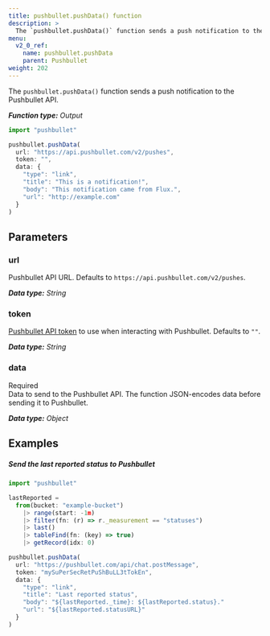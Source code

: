 ```yaml
---
title: pushbullet.pushData() function
description: >
  The `pushbullet.pushData()` function sends a push notification to the Pushbullet API.
menu:
  v2_0_ref:
    name: pushbullet.pushData
    parent: Pushbullet
weight: 202
---
```


The `pushbullet.pushData()` function sends a push notification to the Pushbullet API.

_**Function type:** Output_

```js
import "pushbullet"

pushbullet.pushData(
  url: "https://api.pushbullet.com/v2/pushes",
  token: "",
  data: {
    "type": "link",
    "title": "This is a notification!",
    "body": "This notification came from Flux.",
    "url": "http://example.com"
  }
)
```

## Parameters

### url
Pushbullet API URL.
Defaults to `https://api.pushbullet.com/v2/pushes`.

_**Data type:** String_

### token
[Pushbullet API token](https://get.pushbullet.help/hc/en-us/articles/215770388-Create-and-regenerate-API-tokens)
to use when interacting with Pushbullet.
Defaults to `""`.

_**Data type:** String_

### data
<span class="req">Required</span>  
Data to send to the Pushbullet API.
The function JSON-encodes data before sending it to Pushbullet.

_**Data type:** Object_



## Examples

##### Send the last reported status to Pushbullet
```js
import "pushbullet"

lastReported =
  from(bucket: "example-bucket")
    |> range(start: -1m)
    |> filter(fn: (r) => r._measurement == "statuses")
    |> last()
    |> tableFind(fn: (key) => true)
    |> getRecord(idx: 0)

pushbullet.pushData(
  url: "https://pushbullet.com/api/chat.postMessage",
  token: "mySuPerSecRetPuShBuLL3tTokEn",
  data: {
    "type": "link",
    "title": "Last reported status",
    "body": "${lastReported._time}: ${lastReported.status}."
    "url": "${lastReported.statusURL}"
  }
)
```
